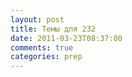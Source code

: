 ```yaml
---
layout: post
title: Темы для 232
date: 2011-03-23T08:37:00
comments: true
categories: prep
---
```


